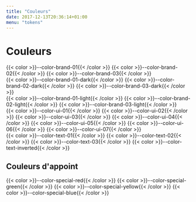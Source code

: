 ```yaml
---
title: "Couleurs"
date: 2017-12-13T20:36:14+01:00
menu: "tokens"
---
```


# Couleurs

<div class="styleguide-color__wrapper">
{{< color >}}--color-brand-01{{< /color >}}
{{< color >}}--color-brand-02{{< /color >}}
{{< color >}}--color-brand-03{{< /color >}}
</div>

<div class="styleguide-color__wrapper">
{{< color >}}--color-brand-01-dark{{< /color >}}
{{< color >}}--color-brand-02-dark{{< /color >}}
{{< color >}}--color-brand-03-dark{{< /color >}}
</div>

<div class="styleguide-color__wrapper">
{{< color >}}--color-brand-01-light{{< /color >}}
{{< color >}}--color-brand-02-light{{< /color >}}
{{< color >}}--color-brand-03-light{{< /color >}}
</div>

<div class="styleguide-color__wrapper">
{{< color >}}--color-ui-01{{< /color >}}
{{< color >}}--color-ui-02{{< /color >}}
{{< color >}}--color-ui-03{{< /color >}}
{{< color >}}--color-ui-04{{< /color >}}
{{< color >}}--color-ui-05{{< /color >}}
{{< color >}}--color-ui-06{{< /color >}}
{{< color >}}--color-ui-07{{< /color >}}
</div>

<div class="styleguide-color__wrapper">
{{< color >}}--color-text-01{{< /color >}}
{{< color >}}--color-text-02{{< /color >}}
{{< color >}}--color-text-03{{< /color >}}
{{< color >}}--color-text-inverted{{< /color >}}
</div>

## Couleurs d'appoint

<div class="styleguide-color__wrapper">
{{< color >}}--color-special-red{{< /color >}}
{{< color >}}--color-special-green{{< /color >}}
{{< color >}}--color-special-yellow{{< /color >}}
{{< color >}}--color-special-blue{{< /color >}}
</div>
